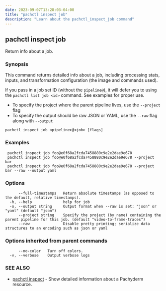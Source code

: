 ```yaml
---
date: 2023-09-07T13:28:03-04:00
title: "pachctl inspect job"
description: "Learn about the pachctl_inspect_job command"
---
```


## pachctl inspect job

Return info about a job.

### Synopsis

This command returns detailed info about a job, including processing stats, inputs, and transformation configuration (the image and commands used). 
 
If you pass in a job set ID (without the `pipeline@`), it will defer you to using the `pachctl list job <id>` command. See examples for proper use. 
 
- To specify the project where the parent pipeline lives, use the `--project` flag 
- To specify the output should be raw JSON or YAML, use the `--raw` flag along with `--output`

```
pachctl inspect job <pipeline>@<job> [flags]
```

### Examples

```
 pachctl inspect job foo@e0f68a2fcda7458880c9e2e2dae9e678 
 pachctl inspect job foo@e0f68a2fcda7458880c9e2e2dae9e678 --project bar 
 pachctl inspect job foo@e0f68a2fcda7458880c9e2e2dae9e678 --project bar --raw --output yaml 

```

### Options

```
      --full-timestamps   Return absolute timestamps (as opposed to the default, relative timestamps).
  -h, --help              help for job
  -o, --output string     Output format when --raw is set: "json" or "yaml" (default "json")
      --project string    Specify the project (by name) containing the parent pipeline for this job. (default "video-to-frame-traces")
      --raw               Disable pretty printing; serialize data structures to an encoding such as json or yaml
```

### Options inherited from parent commands

```
      --no-color   Turn off colors.
  -v, --verbose    Output verbose logs
```

### SEE ALSO

* [pachctl inspect](../pachctl_inspect)	 - Show detailed information about a Pachyderm resource.

